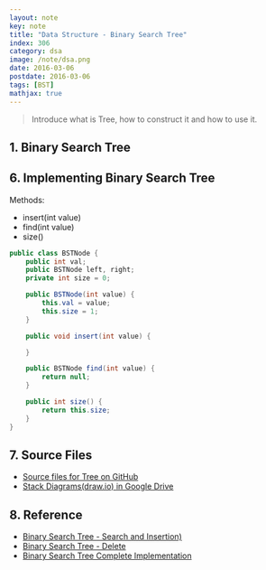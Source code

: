 ```yaml
---
layout: note
key: note
title: "Data Structure - Binary Search Tree"
index: 306
category: dsa
image: /note/dsa.png
date: 2016-03-06
postdate: 2016-03-06
tags: [BST]
mathjax: true
---
```


> Introduce what is Tree, how to construct it and how to use it.

## 1. Binary Search Tree

## 6. Implementing Binary Search Tree
Methods:  
* insert(int value)
* find(int value)
* size()

```java
public class BSTNode {
    public int val;
    public BSTNode left, right;
    private int size = 0;

    public BSTNode(int value) {
        this.val = value;
        this.size = 1;
    }

    public void insert(int value) {

    }

    public BSTNode find(int value) {
        return null;
    }

    public int size() {
        return this.size;
    }
}
```

## 7. Source Files
* [Source files for Tree on GitHub](https://github.com/jojozhuang/DataStructure/tree/master/Tree)
* [Stack Diagrams(draw.io) in Google Drive](https://drive.google.com/file/d/10KemmKHtZPHko6qIhThmVVaqH5X1Nz5o/view?usp=sharing)

## 8. Reference
* [Binary Search Tree - Search and Insertion)](https://www.geeksforgeeks.org/binary-search-tree-set-1-search-and-insertion/)
* [Binary Search Tree - Delete](https://www.geeksforgeeks.org/binary-search-tree-set-2-delete/)
* [Binary Search Tree Complete Implementation](https://algorithms.tutorialhorizon.com/binary-search-tree-complete-implementation/)
